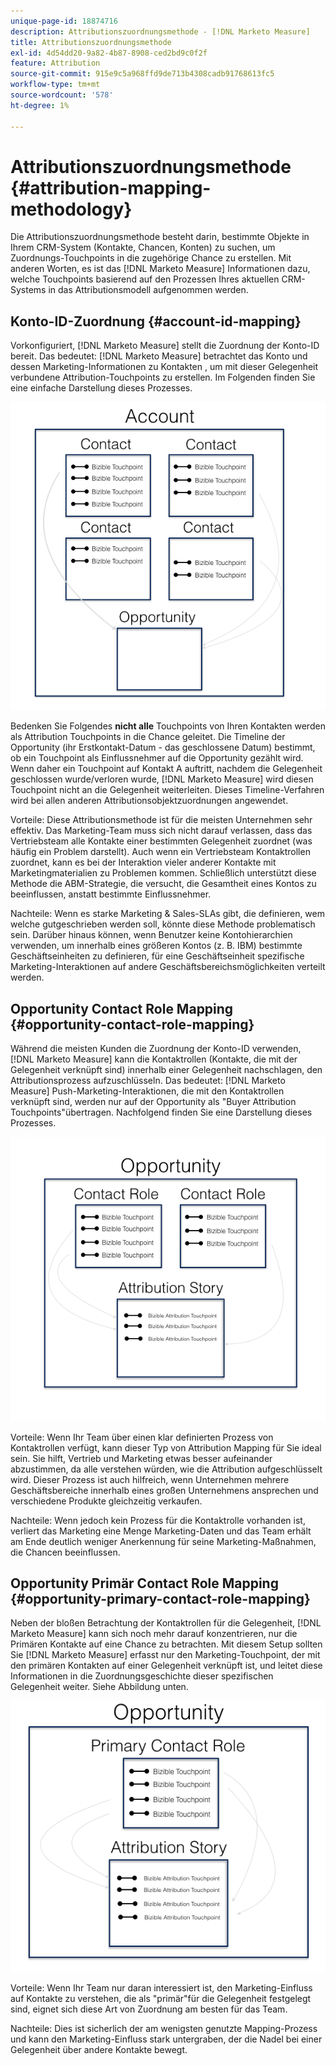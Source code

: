 ```yaml
---
unique-page-id: 18874716
description: Attributionszuordnungsmethode - [!DNL Marketo Measure]
title: Attributionszuordnungsmethode
exl-id: 4d54dd20-9a82-4b87-8908-ced2bd9c0f2f
feature: Attribution
source-git-commit: 915e9c5a968ffd9de713b4308cadb91768613fc5
workflow-type: tm+mt
source-wordcount: '578'
ht-degree: 1%

---
```


# Attributionszuordnungsmethode {#attribution-mapping-methodology}

Die Attributionszuordnungsmethode besteht darin, bestimmte Objekte in Ihrem CRM-System (Kontakte, Chancen, Konten) zu suchen, um Zuordnungs-Touchpoints in die zugehörige Chance zu erstellen. Mit anderen Worten, es ist das [!DNL Marketo Measure] Informationen dazu, welche Touchpoints basierend auf den Prozessen Ihres aktuellen CRM-Systems in das Attributionsmodell aufgenommen werden.

## Konto-ID-Zuordnung {#account-id-mapping}

Vorkonfiguriert, [!DNL Marketo Measure] stellt die Zuordnung der Konto-ID bereit. Das bedeutet: [!DNL Marketo Measure] betrachtet das Konto und dessen Marketing-Informationen zu Kontakten , um mit dieser Gelegenheit verbundene Attribution-Touchpoints zu erstellen. Im Folgenden finden Sie eine einfache Darstellung dieses Prozesses.

![](assets/1-1.png)

Bedenken Sie Folgendes **nicht alle** Touchpoints von Ihren Kontakten werden als Attribution Touchpoints in die Chance geleitet. Die Timeline der Opportunity (ihr Erstkontakt-Datum - das geschlossene Datum) bestimmt, ob ein Touchpoint als Einflussnehmer auf die Opportunity gezählt wird. Wenn daher ein Touchpoint auf Kontakt A auftritt, nachdem die Gelegenheit geschlossen wurde/verloren wurde, [!DNL Marketo Measure] wird diesen Touchpoint nicht an die Gelegenheit weiterleiten. Dieses Timeline-Verfahren wird bei allen anderen Attributionsobjektzuordnungen angewendet.

Vorteile: Diese Attributionsmethode ist für die meisten Unternehmen sehr effektiv. Das Marketing-Team muss sich nicht darauf verlassen, dass das Vertriebsteam alle Kontakte einer bestimmten Gelegenheit zuordnet (was häufig ein Problem darstellt). Auch wenn ein Vertriebsteam Kontaktrollen zuordnet, kann es bei der Interaktion vieler anderer Kontakte mit Marketingmaterialien zu Problemen kommen. Schließlich unterstützt diese Methode die ABM-Strategie, die versucht, die Gesamtheit eines Kontos zu beeinflussen, anstatt bestimmte Einflussnehmer.

Nachteile: Wenn es starke Marketing &amp; Sales-SLAs gibt, die definieren, wem welche gutgeschrieben werden soll, könnte diese Methode problematisch sein. Darüber hinaus können, wenn Benutzer keine Kontohierarchien verwenden, um innerhalb eines größeren Kontos (z. B. IBM) bestimmte Geschäftseinheiten zu definieren, für eine Geschäftseinheit spezifische Marketing-Interaktionen auf andere Geschäftsbereichsmöglichkeiten verteilt werden.

## Opportunity Contact Role Mapping {#opportunity-contact-role-mapping}

Während die meisten Kunden die Zuordnung der Konto-ID verwenden, [!DNL Marketo Measure] kann die Kontaktrollen (Kontakte, die mit der Gelegenheit verknüpft sind) innerhalb einer Gelegenheit nachschlagen, den Attributionsprozess aufzuschlüsseln. Das bedeutet: [!DNL Marketo Measure] Push-Marketing-Interaktionen, die mit den Kontaktrollen verknüpft sind, werden nur auf der Opportunity als &quot;Buyer Attribution Touchpoints&quot;übertragen. Nachfolgend finden Sie eine Darstellung dieses Prozesses.

![](assets/2-1.png)

Vorteile: Wenn Ihr Team über einen klar definierten Prozess von Kontaktrollen verfügt, kann dieser Typ von Attribution Mapping für Sie ideal sein. Sie hilft, Vertrieb und Marketing etwas besser aufeinander abzustimmen, da alle verstehen würden, wie die Attribution aufgeschlüsselt wird. Dieser Prozess ist auch hilfreich, wenn Unternehmen mehrere Geschäftsbereiche innerhalb eines großen Unternehmens ansprechen und verschiedene Produkte gleichzeitig verkaufen.

Nachteile: Wenn jedoch kein Prozess für die Kontaktrolle vorhanden ist, verliert das Marketing eine Menge Marketing-Daten und das Team erhält am Ende deutlich weniger Anerkennung für seine Marketing-Maßnahmen, die Chancen beeinflussen.

## Opportunity Primär Contact Role Mapping {#opportunity-primary-contact-role-mapping}

Neben der bloßen Betrachtung der Kontaktrollen für die Gelegenheit, [!DNL Marketo Measure] kann sich noch mehr darauf konzentrieren, nur die Primären Kontakte auf eine Chance zu betrachten. Mit diesem Setup sollten Sie [!DNL Marketo Measure] erfasst nur den Marketing-Touchpoint, der mit den primären Kontakten auf einer Gelegenheit verknüpft ist, und leitet diese Informationen in die Zuordnungsgeschichte dieser spezifischen Gelegenheit weiter. Siehe Abbildung unten.

![](assets/3.png)

Vorteile: Wenn Ihr Team nur daran interessiert ist, den Marketing-Einfluss auf Kontakte zu verstehen, die als &quot;primär&quot;für die Gelegenheit festgelegt sind, eignet sich diese Art von Zuordnung am besten für das Team.

Nachteile: Dies ist sicherlich der am wenigsten genutzte Mapping-Prozess und kann den Marketing-Einfluss stark untergraben, der die Nadel bei einer Gelegenheit über andere Kontakte bewegt.
